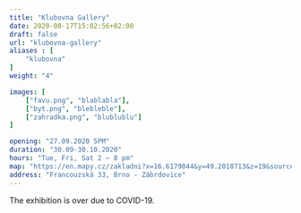 ```yaml
---
title: "Klubovna Gallery"
date: 2020-08-17T15:02:56+02:00
draft: false
url: "klubovna-gallery"
aliases : [
    "klubovna"
]
weight: "4"

images: [
    ["favu.png", "blablabla"],
    ["byt.png", "blebleble"],
    ["zahradka.png", "blublublu"]
]

opening: "27.09.2020 5PM"
duration: "30.09-30.10.2020"
hours: "Tue, Fri, Sat 2 – 8 pm"
map: "https://en.mapy.cz/zakladni?x=16.6179044&y=49.2018713&z=19&source=addr&id=8901237"
address: "Francouzská 33, Brno - Zábrdovice"
---
```


The exhibition is over due to COVID-19.
